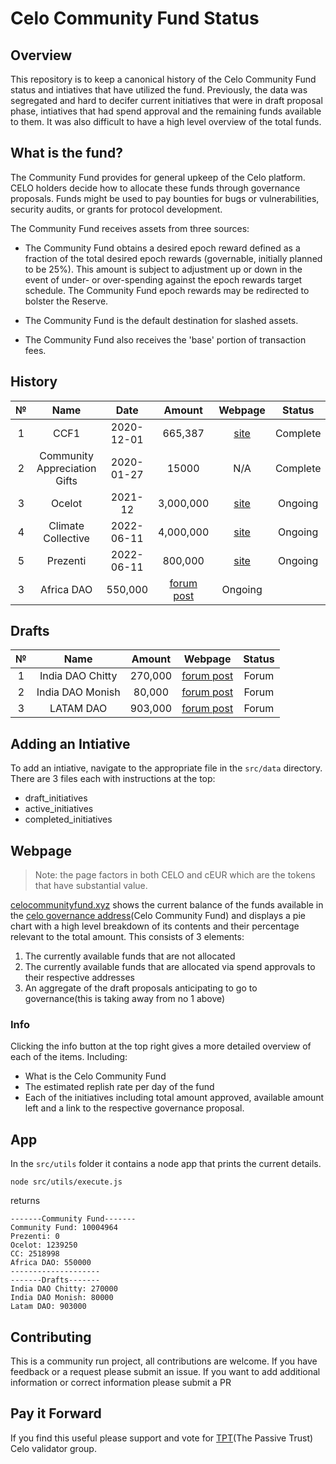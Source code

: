 # Celo Community Fund Status

## Overview 

This repository is to keep a canonical history of the Celo Community Fund status and intiatives that have utilized the fund. Previously, the data was segregated and hard to decifer current initiatives that were in draft proposal phase, intiatives that had spend approval and the remaining funds available to them. It was also difficult to have a high level overview of the total funds.

## What is the fund?

The Community Fund provides for general upkeep of the Celo platform. CELO holders decide how to allocate these funds through governance proposals. Funds might be used to pay bounties for bugs or vulnerabilities, security audits, or grants for protocol development.

The Community Fund receives assets from three sources:

- The Community Fund obtains a desired epoch reward defined as a fraction of the total desired epoch rewards (governable, initially planned to be 25%). This amount is subject to adjustment up or down in the event of under- or over-spending against the epoch rewards target schedule. The Community Fund epoch rewards may be redirected to bolster the Reserve.

- The Community Fund is the default destination for slashed assets.
- The Community Fund also receives the 'base' portion of transaction fees.


## History


|  №  |      Name       | Date | Amount | Webpage | Status |
|:---:|:---------------:|:------:|:-----:|:------:|:------:|
| 1 | CCF1 | 2020-12-01 | 665,387 | [site](https://celocommunityfund.org/) | Complete |
| 2 | Community Appreciation Gifts | 2020-01-27 | 15000 | N/A | Complete |
| 3 | Ocelot | 2021-12 | 3,000,000 | [site](http://ocelot.xyz/) | Ongoing |
| 4 | Climate Collective | 2022-06-11 | 4,000,000 | [site](https://climatecollective.org/) | Ongoing |
| 5 | Prezenti | 2022-06-11 | 800,000 | [site](https://prezenti.xyz) | Ongoing |
| 3 | Africa DAO |  550,000 | [forum post](https://forum.celo.org/t/celo-africa-regional-dao-proposal/4054) | Ongoing |

## Drafts

|  №  |      Name       |  Amount | Webpage | Status |
|:---:|:---------------:|:-----:|:------:|:------:|
| 1 | India DAO Chitty | 270,000 | [forum post](https://forum.celo.org/t/celo-indiadao-regional-dao-proposal/4207) | Forum |
| 2 | India DAO Monish | 80,000 | [forum post]() | Forum |
| 3 | LATAM DAO  | 903,000 | [forum post](https://forum.celo.org/t/latam-w3-dao-proposal/4494) | Forum |


## Adding an Intiative
To add an intiative, navigate to the appropriate file in the `src/data` directory. There are 3 files each with instructions at the top:

- draft_initiatives
- active_initiatives
- completed_initiatives

## Webpage

> Note: the page factors in both CELO and cEUR which are the tokens that have substantial value.

[celocommunityfund.xyz](https://www.celocommunityfund.xyz) shows the current balance of the funds available in the [celo governance address](https://explorer.celo.org/mainnet/address/0xD533Ca259b330c7A88f74E000a3FaEa2d63B7972/coin-balances#address-tabs)(Celo Community Fund) and displays a pie chart with a high level breakdown of its contents and their percentage relevant to the total amount. This consists of 3 elements:

1. The currently available funds that are not allocated
2. The currently available funds that are allocated via spend approvals to their respective addresses
3.  An aggregate of the draft proposals anticipating to go to governance(this is taking away from no 1 above)

### Info

Clicking the info button at the top right gives a more detailed overview of each of the items. Including:

- What is the Celo Community Fund
- The estimated replish rate per day of the fund
- Each of the initiatives including total amount approved, available amount left and a link to the respective governance proposal.

## App

In the `src/utils` folder it contains a node app that prints the current details.

`node src/utils/execute.js` 

returns

```
-------Community Fund-------
Community Fund: 10004964
Prezenti: 0
Ocelot: 1239250
CC: 2518998
Africa DAO: 550000
--------------------
-------Drafts-------
India DAO Chitty: 270000
India DAO Monish: 80000
Latam DAO: 903000
```

## Contributing

This is a community run project, all contributions are welcome. If you have feedback or a request please submit an issue. If you want to add additional information or correct information please submit a PR

## Pay it Forward

If you find this useful please support and vote for [TPT](https://www.thecelo.com/groupDetail/thepassivetrust)(The Passive Trust) Celo validator group.